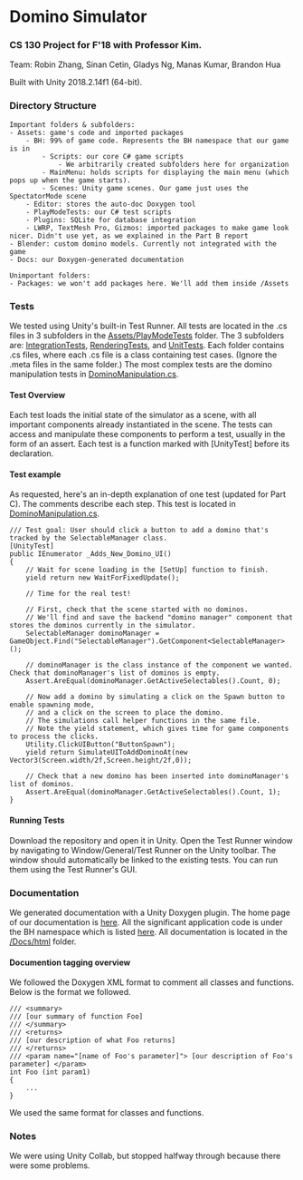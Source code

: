 # Domino Simulator

### CS 130 Project for F'18 with Professor Kim.

Team: Robin Zhang, Sinan Cetin, Gladys Ng, Manas Kumar, Brandon Hua

Built with Unity 2018.2.14f1 (64-bit).

### Directory Structure
```
Important folders & subfolders:
- Assets: game's code and imported packages
    - BH: 99% of game code. Represents the BH namespace that our game is in
        - Scripts: our core C# game scripts
            - We arbitrarily created subfolders here for organization
        - MainMenu: holds scripts for displaying the main menu (which pops up when the game starts).
        - Scenes: Unity game scenes. Our game just uses the SpectatorMode scene
    - Editor: stores the auto-doc Doxygen tool
    - PlayModeTests: our C# test scripts
    - Plugins: SQLite for database integration
    - LWRP, TextMesh Pro, Gizmos: imported packages to make game look nicer. Didn't use yet, as we explained in the Part B report
- Blender: custom domino models. Currently not integrated with the game
- Docs: our Doxygen-generated documentation

Unimportant folders:
- Packages: we won't add packages here. We'll add them inside /Assets
```

### Tests
We tested using Unity's built-in Test Runner. All tests are located in the .cs files in 3 subfolders in the [Assets/PlayModeTests](Assets/PlayModeTests) folder. The 3 subfolders are: [IntegrationTests](Assets/PlayModeTests/IntegrationTests), [RenderingTests](Assets/PlayModeTests/RenderingTests), and [UnitTests](Assets/PlayModeTests/UnitTests). Each folder contains .cs files, where each .cs file is a class containing test cases. (Ignore the .meta files in the same folder.) The most complex tests are the domino manipulation tests in [DominoManipulation.cs](Assets/PlayModeTests/IntegrationTests/DominoManipulation.cs).

#### Test Overview
Each test loads the initial state of the simulator as a scene, with all important components already instantiated in the scene. The tests can access and manipulate these components to perform a test, usually in the form of an assert. Each test is a function marked with [UnityTest] before its declaration.

#### Test example
As requested, here's an in-depth explanation of one test (updated for Part C). The comments describe each step. This test is located in [DominoManipulation.cs](Assets/PlayModeTests/IntegrationTests/DominoManipulation.cs).
```
/// Test goal: User should click a button to add a domino that's tracked by the SelectableManager class.
[UnityTest]
public IEnumerator _Adds_New_Domino_UI()
{
    // Wait for scene loading in the [SetUp] function to finish.
    yield return new WaitForFixedUpdate();

    // Time for the real test! 
    
    // First, check that the scene started with no dominos.
    // We'll find and save the backend "domino manager" component that stores the dominos currently in the simulator.
    SelectableManager dominoManager = GameObject.Find("SelectableManager").GetComponent<SelectableManager>();

    // dominoManager is the class instance of the component we wanted. Check that dominoManager's list of dominos is empty.
    Assert.AreEqual(dominoManager.GetActiveSelectables().Count, 0);

    // Now add a domino by simulating a click on the Spawn button to enable spawning mode,
    // and a click on the screen to place the domino.
    // The simulations call helper functions in the same file.
    // Note the yield statement, which gives time for game components to process the clicks.
    Utility.ClickUIButton("ButtonSpawn");
    yield return SimulateUIToAddDominoAt(new Vector3(Screen.width/2f,Screen.height/2f,0));

    // Check that a new domino has been inserted into dominoManager's list of dominos.
    Assert.AreEqual(dominoManager.GetActiveSelectables().Count, 1);
}
```

#### Running Tests
Download the repository and open it in Unity. Open the Test Runner window by navigating to Window/General/Test Runner on the Unity toolbar. The window should automatically be linked to the existing tests. You can run them using the Test Runner's GUI.

### Documentation
We generated documentation with a Unity Doxygen plugin. The home page of our documentation is [here](Docs/html/annotated.html). All the significant application code is under the BH namespace which is listed [here](Docs/html/namespace_b_h.html). All documentation is located in the [/Docs/html](Docs/html) folder.

#### Documention tagging overview
We followed the Doxygen XML format to comment all classes and functions. Below is the format we followed.
```
/// <summary>
/// [our summary of function Foo]
/// </summary>
/// <returns>
/// [our description of what Foo returns]
/// </returns>
/// <param name="[name of Foo's parameter]"> [our description of Foo's parameter] </param>
int Foo (int param1)
{
    ...
}
```
We used the same format for classes and functions.

### Notes
We were using Unity Collab, but stopped halfway through because there were some problems.
